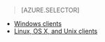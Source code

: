 > [AZURE.SELECTOR]
- [Windows clients](../articles/hdinsight-use-sqoop.md)
- [Linux, OS X, and Unix clients](../articles/hdinsight-use-sqoop-mac-linux.md)
